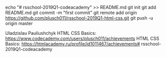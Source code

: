 echo "# rsschool-2019Q1-codeacademy" >> README.md
git init
git add README.md
git commit -m "first commit"
git remote add origin https://github.com/plusch011/rsschool-2019Q1-html-css.git
git push -u origin master

Uladzislau Pauliushchyk
HTML CSS Basics: https://www.codecademy.com/users/plusch011/achievements
HTML CSS Basics: https://htmlacademy.ru/profile/id1011467/achievements# rsschool-2019Q1-codeacademy
